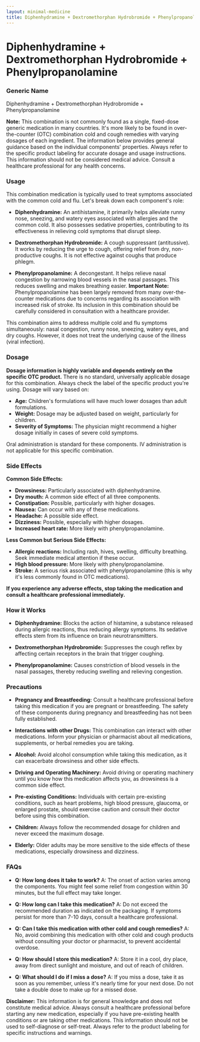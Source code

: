 ```yaml
---
layout: minimal-medicine
title: Diphenhydramine + Dextromethorphan Hydrobromide + Phenylpropanolamine
---
```


# Diphenhydramine + Dextromethorphan Hydrobromide + Phenylpropanolamine
### Generic Name
Diphenhydramine + Dextromethorphan Hydrobromide + Phenylpropanolamine

**Note:** This combination is not commonly found as a single, fixed-dose generic medication in many countries.  It's more likely to be found in over-the-counter (OTC) combination cold and cough remedies with varying dosages of each ingredient.  The information below provides general guidance based on the individual components' properties.  Always refer to the specific product labeling for accurate dosage and usage instructions.  This information should not be considered medical advice.  Consult a healthcare professional for any health concerns.

### Usage

This combination medication is typically used to treat symptoms associated with the common cold and flu.  Let's break down each component's role:

* **Diphenhydramine:** An antihistamine, it primarily helps alleviate runny nose, sneezing, and watery eyes associated with allergies and the common cold.  It also possesses sedative properties, contributing to its effectiveness in relieving cold symptoms that disrupt sleep.

* **Dextromethorphan Hydrobromide:** A cough suppressant (antitussive). It works by reducing the urge to cough, offering relief from dry, non-productive coughs. It is not effective against coughs that produce phlegm.

* **Phenylpropanolamine:** A decongestant. It helps relieve nasal congestion by narrowing blood vessels in the nasal passages.  This reduces swelling and makes breathing easier.  **Important Note:** Phenylpropanolamine has been largely removed from many over-the-counter medications due to concerns regarding its association with increased risk of stroke. Its inclusion in this combination should be carefully considered in consultation with a healthcare provider.

This combination aims to address multiple cold and flu symptoms simultaneously: nasal congestion, runny nose, sneezing, watery eyes, and dry coughs.  However, it does not treat the underlying cause of the illness (viral infection).

### Dosage

**Dosage information is highly variable and depends entirely on the specific OTC product.** There is no standard, universally applicable dosage for this combination.  Always check the label of the specific product you're using.  Dosage will vary based on:

* **Age:**  Children's formulations will have much lower dosages than adult formulations.
* **Weight:** Dosage may be adjusted based on weight, particularly for children.
* **Severity of Symptoms:** The physician might recommend a higher dosage initially in cases of severe cold symptoms.

Oral administration is standard for these components.  IV administration is not applicable for this specific combination.

### Side Effects

**Common Side Effects:**

* **Drowsiness:** Particularly associated with diphenhydramine.
* **Dry mouth:** A common side effect of all three components.
* **Constipation:** Possible, particularly with higher dosages.
* **Nausea:**  Can occur with any of these medications.
* **Headache:** A possible side effect.
* **Dizziness:**  Possible, especially with higher dosages.
* **Increased heart rate:** More likely with phenylpropanolamine.

**Less Common but Serious Side Effects:**

* **Allergic reactions:**  Including rash, hives, swelling, difficulty breathing.  Seek immediate medical attention if these occur.
* **High blood pressure:**  More likely with phenylpropanolamine.
* **Stroke:**  A serious risk associated with phenylpropanolamine (this is why it's less commonly found in OTC medications).

**If you experience any adverse effects, stop taking the medication and consult a healthcare professional immediately.**


### How it Works

* **Diphenhydramine:** Blocks the action of histamine, a substance released during allergic reactions, thus reducing allergy symptoms. Its sedative effects stem from its influence on brain neurotransmitters.

* **Dextromethorphan Hydrobromide:**  Suppresses the cough reflex by affecting certain receptors in the brain that trigger coughing.

* **Phenylpropanolamine:**  Causes constriction of blood vessels in the nasal passages, thereby reducing swelling and relieving congestion.


### Precautions

* **Pregnancy and Breastfeeding:**  Consult a healthcare professional before taking this medication if you are pregnant or breastfeeding.  The safety of these components during pregnancy and breastfeeding has not been fully established.

* **Interactions with other Drugs:** This combination can interact with other medications.  Inform your physician or pharmacist about all medications, supplements, or herbal remedies you are taking.

* **Alcohol:** Avoid alcohol consumption while taking this medication, as it can exacerbate drowsiness and other side effects.

* **Driving and Operating Machinery:** Avoid driving or operating machinery until you know how this medication affects you, as drowsiness is a common side effect.

* **Pre-existing Conditions:** Individuals with certain pre-existing conditions, such as heart problems, high blood pressure, glaucoma, or enlarged prostate, should exercise caution and consult their doctor before using this combination.

* **Children:**  Always follow the recommended dosage for children and never exceed the maximum dosage.

* **Elderly:** Older adults may be more sensitive to the side effects of these medications, especially drowsiness and dizziness.


### FAQs

* **Q: How long does it take to work?** A: The onset of action varies among the components.  You might feel some relief from congestion within 30 minutes, but the full effect may take longer.

* **Q: How long can I take this medication?** A: Do not exceed the recommended duration as indicated on the packaging.  If symptoms persist for more than 7-10 days, consult a healthcare professional.

* **Q: Can I take this medication with other cold and cough remedies?** A: No, avoid combining this medication with other cold and cough products without consulting your doctor or pharmacist, to prevent accidental overdose.

* **Q: How should I store this medication?** A: Store it in a cool, dry place, away from direct sunlight and moisture, and out of reach of children.

* **Q: What should I do if I miss a dose?** A: If you miss a dose, take it as soon as you remember, unless it's nearly time for your next dose. Do not take a double dose to make up for a missed dose.


**Disclaimer:** This information is for general knowledge and does not constitute medical advice.  Always consult a healthcare professional before starting any new medication, especially if you have pre-existing health conditions or are taking other medications.  This information should not be used to self-diagnose or self-treat.  Always refer to the product labeling for specific instructions and warnings.
